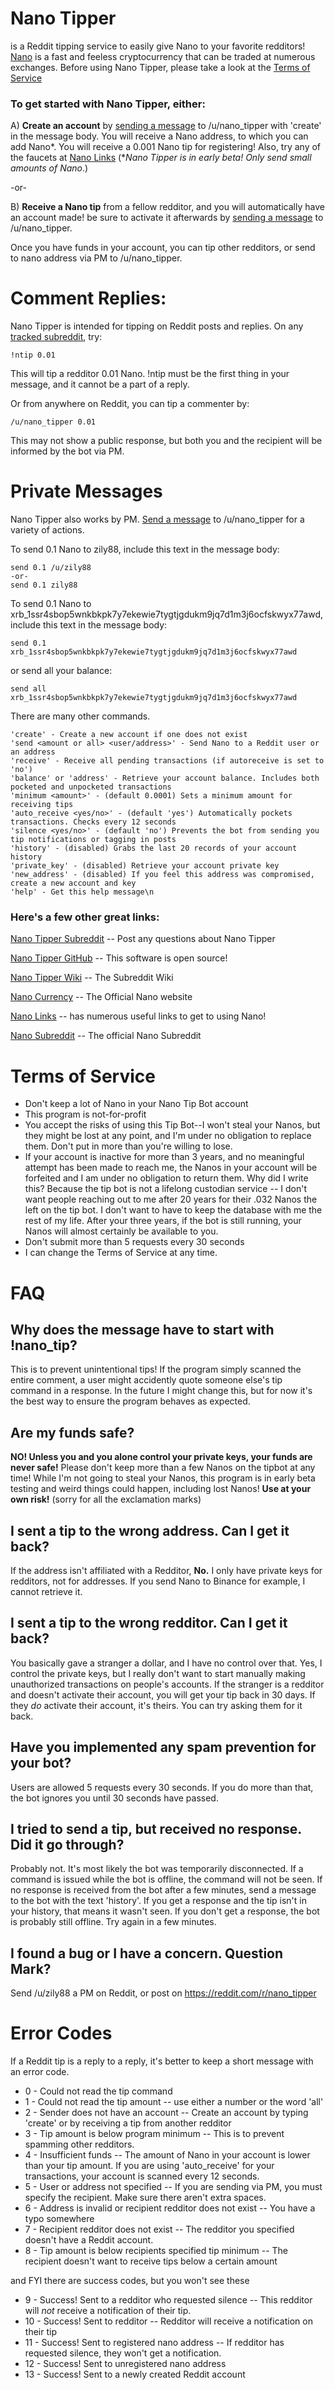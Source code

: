 # Nano Tipper

 is a Reddit tipping service to easily give Nano to your favorite redditors! [Nano](https://nano.org) is a fast and feeless cryptocurrency that can be traded at numerous exchanges. Before using Nano Tipper, please take a look at the [Terms of Service](https://github.com/danhitchcock/nano_tipper_z#terms-of-service)

### To get started with Nano Tipper, either:

A) **Create an account** by [sending a message](https://reddit.com/message/compose/?to=nano_tipper&subject=command&message=create) to /u/nano_tipper with 'create' in the message body. You will receive a Nano address, to which you can add Nano\*. You will receive a 0.001 Nano tip for registering! Also, try any of the faucets at [Nano Links](https://nanolinks.info/#faucets-free-nano) (\**Nano Tipper is in early beta! Only send small amounts of Nano*.)

\-or-

B) **Receive a Nano tip** from a fellow redditor, and you will automatically have an account made! be sure to activate it afterwards by [sending a message](https://reddit.com/message/compose/?to=nano_tipper&subject=command&message=create) to /u/nano_tipper.

Once you have funds in your account, you can tip other redditors, or send to nano address via PM to /u/nano_tipper.

# Comment Replies:

Nano Tipper is intended for tipping on Reddit posts and replies. On any [tracked subreddit](https://www.reddit.com/r/nano_tipper/comments/astwp6/nano_tipper_status/), try:

    !ntip 0.01

This will tip a redditor 0.01 Nano. !ntip must be the first thing in your message, and it cannot be a part of a reply.

Or from anywhere on Reddit, you can tip a commenter by:

    /u/nano_tipper 0.01

This may not show a public response, but both you and the recipient will be informed by the bot via PM.

# Private Messages

Nano Tipper also works by PM. [Send a message](https://reddit.com/message/compose/?to=nano_tipper&subject=command&message=type_command_here) to /u/nano_tipper for a variety of actions.

To send 0.1 Nano to zily88, include this text in the message body:

    send 0.1 /u/zily88
    -or-
    send 0.1 zily88

To send 0.1 Nano to xrb\_1ssr4sbop5wnkbkpk7y7ekewie7tygtjgdukm9jq7d1m3j6ocfskwyx77awd, include this text in the message body:

    send 0.1 xrb_1ssr4sbop5wnkbkpk7y7ekewie7tygtjgdukm9jq7d1m3j6ocfskwyx77awd

or send all your balance:

    send all xrb_1ssr4sbop5wnkbkpk7y7ekewie7tygtjgdukm9jq7d1m3j6ocfskwyx77awd

There are many other commands.

    'create' - Create a new account if one does not exist
    'send <amount or all> <user/address>' - Send Nano to a Reddit user or an address
    'receive' - Receive all pending transactions (if autoreceive is set to 'no')
    'balance' or 'address' - Retrieve your account balance. Includes both pocketed and unpocketed transactions
    'minimum <amount>' - (default 0.0001) Sets a minimum amount for receiving tips
    'auto_receive <yes/no>' - (default 'yes') Automatically pockets transactions. Checks every 12 seconds
    'silence <yes/no>' - (default 'no') Prevents the bot from sending you tip notifications or tagging in posts
    'history' - (disabled) Grabs the last 20 records of your account history
    'private_key' - (disabled) Retrieve your account private key
    'new_address' - (disabled) If you feel this address was compromised, create a new account and key
    'help' - Get this help message\n

### Here's a few other great links:
[Nano Tipper Subreddit](https://reddit.com/r/nano_tipper) -- Post any questions about Nano Tipper

[Nano Tipper GitHub](https://github.com/danhitchcock/nano_tipper_z) -- This software is open source!

[Nano Tipper Wiki](https://www.reddit.com/r/nano_tipper/wiki) -- The Subreddit Wiki

[Nano Currency](https://nano.org) -- The Official Nano website

[Nano Links](https://nanolinks.info) -- has numerous useful links to get to using Nano!

[Nano Subreddit](https://www.reddit.com/r/nanocurrency) -- The official Nano Subreddit

# Terms of Service
* Don't keep a lot of Nano in your Nano Tip Bot account
* This program is not-for-profit
* You accept the risks of using this Tip Bot--I won't steal your Nanos, but they might be lost at any point, and I'm
under no obligation to replace them. Don't put in more than you're willing to lose.
* If your account is inactive for more than 3 years, and no meaningful attempt has been made to reach me, the Nanos in your
account will be forfeited and I am under no obligation to return them. Why did I write this? Because the tip bot is not a lifelong custodian service -- I don't want
 people reaching out to me after 20 years for their .032 Nanos the left on the tip bot. I don't want to have to keep the
 database with me the rest of my life. After your three years, if the bot is still running, your Nanos will almost
 certainly be available to you.
* Don't submit more than 5 requests every 30 seconds
* I can change the Terms of Service at any time.

# FAQ
## Why does the message have to start with !nano_tip?
This is to prevent unintentional tips! If the program simply scanned the entire comment, a user might accidently quote someone else's
tip command in a response. In the future I might change this, but for now it's the best way to ensure the program behaves as expected.

## Are my funds safe?
**NO! Unless you and you alone control your private keys, your funds are never safe!** Please don't keep more than a few Nanos on the tipbot at any time! While I'm not going to steal your Nanos, this program is in early beta testing and weird things could happen, including lost Nanos! **Use at your own risk!** (sorry for all the exclamation marks)

## I sent a tip to the wrong address. Can I get it back?
If the address isn't affiliated with a Redditor, **No.** I only have private keys for redditors, not for addresses. If you send Nano to Binance for example, I cannot retrieve it.

## I sent a tip to the wrong redditor. Can I get it back?
You basically gave a stranger a dollar, and I have no control over that. Yes, I control the private keys, but I really don't want to start manually making unauthorized transactions on people's accounts. If the stranger is a redditor and doesn't activate their account, you will get your tip back in 30 days. If they *do* activate their account, it's theirs. You can try asking them for it back.

## Have you implemented any spam prevention for your bot?
Users are allowed 5 requests every 30 seconds. If you do more than that, the bot ignores you until 30 seconds have passed.

## I tried to send a tip, but received no response. Did it go through?
Probably not. It's most likely the bot was temporarily disconnected. If a command is issued while the bot is offline, the command will not be seen. If no response is received from the bot after a few minutes, send a message to the bot with the text 'history'. If you get a response and the tip isn't in your history, that means it wasn't seen. If you don't get a response, the bot is probably still offline. Try again in a few minutes.

## I found a bug or I have a concern. Question Mark?
Send /u/zily88 a PM on Reddit, or post on https://reddit.com/r/nano_tipper

# Error Codes
If a Reddit tip is a reply to a reply, it's better to keep a short message with an error code.
* 0 - Could not read the tip command
* 1 - Could not read the tip amount -- use either a number or the word 'all'
* 2 - Sender does not have an account -- Create an account by typing 'create' or by receiving a tip from another redditor
* 3 - Tip amount is below program minimum -- This is to prevent spamming other redditors.
* 4 - Insufficient funds -- The amount of Nano in your account is lower than your tip amount. If you are using 'auto_receive' for your transactions, your account is scanned every 12 seconds.
* 5 - User or address not specified -- If you are sending via PM, you must specify the recipient. Make sure there aren't extra spaces.
* 6 - Address is invalid or recipient redditor does not exist -- You have a typo somewhere
* 7 - Recipient redditor does not exist -- The redditor you specified doesn't have a Reddit account.
* 8 - Tip amount is below recipients specified tip minimum -- The recipient doesn't want to receive tips below a certain amount

and FYI there are success codes, but you won't see these

* 9 - Success! Sent to a redditor who requested silence -- This redditor will *not* receive a notification of their tip.
* 10 - Success! Sent to redditor -- Redditor will receive a notification on their tip
* 11 - Success! Sent to registered nano address -- If redditor has requested silence, they won't get a notification.
* 12 - Success! Sent to unregistered nano address
* 13 - Success! Sent to a newly created Reddit account
